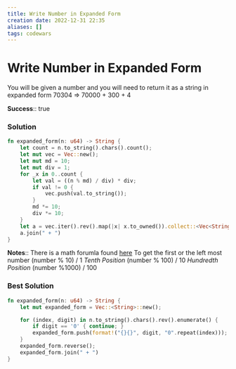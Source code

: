 ```yaml
---
title: Write Number in Expanded Form
creation date: 2022-12-31 22:35
aliases: []
tags: codewars 
---
```

# Write Number in Expanded Form
You will be given a number and you will need to return it as a string in expanded form
70304 => 70000 + 300 + 4

**Success**:: true

### Solution
```Rust
fn expanded_form(n: u64) -> String {
    let count = n.to_string().chars().count();
    let mut vec = Vec::new();
    let mut md = 10;
    let mut div = 1;
    for _x in 0..count {
        let val = ((n % md) / div) * div;
        if val != 0 {
            vec.push(val.to_string());
        }
        md *= 10;
        div *= 10;
    }
    let a = vec.iter().rev().map(|x| x.to_owned()).collect::<Vec<String>>();
    a.join(" + ")
}
```

**Notes**:: There is a math forumla found [here](https://www.quora.com/How-do-I-print-digits-in-the-tenth-position-using-C) To get the first or the left most number 
(number % 10) / 1
*Tenth Position*
(number % 100) / 10
*Hundredth Position*
(number %1000) / 100

### Best Solution
```Rust
fn expanded_form(n: u64) -> String {
	let mut expanded_form = Vec::<String>::new();

	for (index, digit) in n.to_string().chars().rev().enumerate() {
		if digit == '0' { continue; }
		expanded_form.push(format!("{}{}", digit, "0".repeat(index)));
	}
	expanded_form.reverse();
	expanded_form.join(" + ")
}
```
